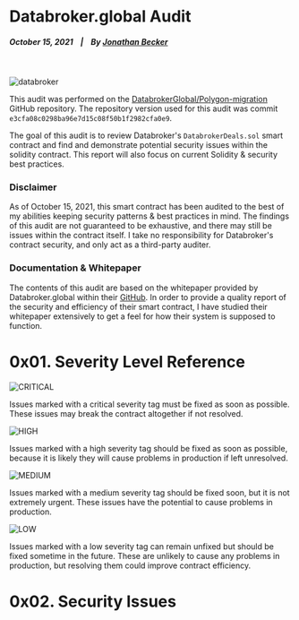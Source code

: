 # Databroker.global Audit

  ##### October 15, 2021&nbsp;&nbsp;&nbsp;&nbsp;|&nbsp;&nbsp;&nbsp;&nbsp;By [Jonathan Becker](https://jbecker.dev)
  &nbsp;
  
  ![databroker](https://www.databroker.global/images/Databroker_social-share.jpg?fw)

  This audit was performed on the [DatabrokerGlobal/Polygon-migration](https://github.com/databrokerglobal/Polygon-migration/tree/e3cfa08c0298ba96e7d15c08f50b1f2982cfa0e9) GitHub repository. The repository version used for this audit was commit ``e3cfa08c0298ba96e7d15c08f50b1f2982cfa0e9``.

  The goal of this audit is to review Databroker's ``DatabrokerDeals.sol`` smart contract and find and demonstrate potential security issues within the solidity contract. This report will also focus on current Solidity & security best practices.

### Disclaimer

  As of October 15, 2021, this smart contract has been audited to the best of my abilities keeping security patterns & best practices in mind. The findings of this audit are not guaranteed to be exhaustive, and there may still be issues within the contract itself. I take no responsibility for Databroker's contract security, and only act as a third-party auditer.

### Documentation & Whitepaper

  The contents of this audit are based on the whitepaper provided by Databroker.global within their [GitHub](https://github.com/databrokerglobal/Polygon-migration/issues/1). In order to provide a quality report of the security and efficiency of their smart contract, I have studied their whitepaper extensively to get a feel for how their system is supposed to function.

# 0x01. Severity Level Reference

  ![CRITICAL](https://docs.google.com/drawings/u/1/d/s2A5dPyYYIXwJ5wiEwp8ZnA/image?w=90&h=25&rev=1&drawingRevisionAccessToken=7H_rczXZngANng&ac=1&parent=1saSVpT2Ixd58q-DZlTtzfkNizuTTE4yVoGuWz_AatZM)

  Issues marked with a critical severity tag must be fixed as soon as possible. These issues may break the contract altogether if not resolved.

  ![HIGH](https://docs.google.com/drawings/u/1/d/srm9H82jO6eLz-fpDkkQ0cQ/image?w=89&h=25&rev=1&drawingRevisionAccessToken=yfeRMAXlt_upVA&ac=1&parent=1saSVpT2Ixd58q-DZlTtzfkNizuTTE4yVoGuWz_AatZM)

  Issues marked with a high severity tag should be fixed as soon as possible, because it is likely they will cause problems in production if left unresolved.
  
  ![MEDIUM](https://docs.google.com/drawings/u/1/d/sEmSjs6cE220FaTcacbrXDw/image?w=90&h=25&rev=1&drawingRevisionAccessToken=RkVJ-7o2vH0yWw&ac=1&parent=1saSVpT2Ixd58q-DZlTtzfkNizuTTE4yVoGuWz_AatZM)

  Issues marked with a medium severity tag should be fixed soon, but it is not extremely urgent. These issues have the potential to cause problems in production.

  ![LOW](https://docs.google.com/drawings/u/1/d/s0QKztd2tlTd_k8qM4aEjcQ/image?w=90&h=25&rev=1&drawingRevisionAccessToken=f3JNpSAGakWFtw&ac=1&parent=1saSVpT2Ixd58q-DZlTtzfkNizuTTE4yVoGuWz_AatZM)

  Issues marked with a low severity tag can remain unfixed but should be fixed sometime in the future. These are unlikely to cause any problems in production, but resolving them could improve contract efficiency.
  

# 0x02. Security Issues